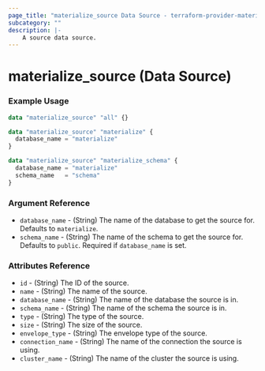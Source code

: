 ```yaml
---
page_title: "materialize_source Data Source - terraform-provider-materialize"
subcategory: ""
description: |-
    A source data source.
---
```


# materialize_source (Data Source)

### Example Usage

```terraform
data "materialize_source" "all" {}

data "materialize_source" "materialize" {
  database_name = "materialize"
}

data "materialize_source" "materialize_schema" {
  database_name = "materialize"
  schema_name   = "schema"
}
```

### Argument Reference

- `database_name` - (String) The name of the database to get the source for. Defaults to `materialize`.
- `schema_name` - (String) The name of the schema to get the source for. Defaults to `public`. Required if `database_name` is set.

### Attributes Reference

- `id` - (String) The ID of the source.
- `name` - (String) The name of the source.
- `database_name` - (String) The name of the database the source is in.
- `schema_name` - (String) The name of the schema the source is in.
- `type` - (String) The type of the source.
- `size` - (String) The size of the source.
- `envelope_type` - (String) The envelope type of the source.
- `connection_name` - (String) The name of the connection the source is using.
- `cluster_name` - (String) The name of the cluster the source is using.
